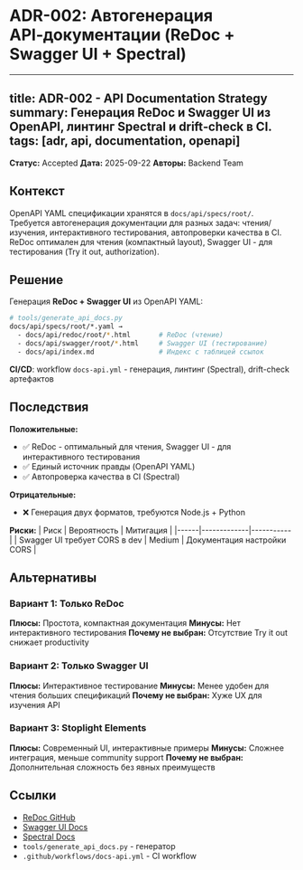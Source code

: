 # ADR-002: Автогенерация API‑документации (ReDoc + Swagger UI + Spectral)

---
title: ADR-002 - API Documentation Strategy
summary: Генерация ReDoc и Swagger UI из OpenAPI, линтинг Spectral и drift‑check в CI.
tags: [adr, api, documentation, openapi]
---

**Статус:** Accepted
**Дата:** 2025-09-22
**Авторы:** Backend Team

## Контекст

OpenAPI YAML спецификации хранятся в `docs/api/specs/root/`. Требуется автогенерация документации для разных задач: чтения/изучения, интерактивного тестирования, автопроверки качества в CI. ReDoc оптимален для чтения (компактный layout), Swagger UI - для тестирования (Try it out, authorization).

## Решение

Генерация **ReDoc + Swagger UI** из OpenAPI YAML:

```bash
# tools/generate_api_docs.py
docs/api/specs/root/*.yaml →
  - docs/api/redoc/root/*.html       # ReDoc (чтение)
  - docs/api/swagger/root/*.html     # Swagger UI (тестирование)
  - docs/api/index.md                # Индекс с таблицей ссылок
```

**CI/CD**: workflow `docs-api.yml` - генерация, линтинг (Spectral), drift-check артефактов

## Последствия

**Положительные:**
- ✅ ReDoc - оптимальный для чтения, Swagger UI - для интерактивного тестирования
- ✅ Единый источник правды (OpenAPI YAML)
- ✅ Автопроверка качества в CI (Spectral)

**Отрицательные:**
- ❌ Генерация двух форматов, требуются Node.js + Python

**Риски:**
| Риск | Вероятность | Митигация |
|------|-------------|-----------|
| Swagger UI требует CORS в dev | Medium | Документация настройки CORS |

## Альтернативы

### Вариант 1: Только ReDoc
**Плюсы:** Простота, компактная документация
**Минусы:** Нет интерактивного тестирования
**Почему не выбран:** Отсутствие Try it out снижает productivity

### Вариант 2: Только Swagger UI
**Плюсы:** Интерактивное тестирование
**Минусы:** Менее удобен для чтения больших спецификаций
**Почему не выбран:** Хуже UX для изучения API

### Вариант 3: Stoplight Elements
**Плюсы:** Современный UI, интерактивные примеры
**Минусы:** Сложнее интеграция, меньше community support
**Почему не выбран:** Дополнительная сложность без явных преимуществ

## Ссылки

- [ReDoc GitHub](https://github.com/Redocly/redoc)
- [Swagger UI Docs](https://swagger.io/tools/swagger-ui/)
- [Spectral Docs](https://stoplight.io/open-source/spectral)
- `tools/generate_api_docs.py` - генератор
- `.github/workflows/docs-api.yml` - CI workflow
